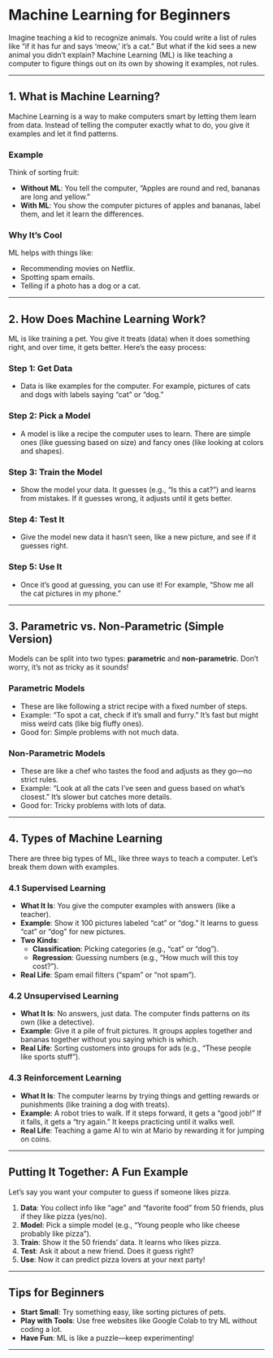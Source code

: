 # Machine Learning for Beginners

Imagine teaching a kid to recognize animals. You could write a list of rules like “if it has fur and says ‘meow,’ it’s a cat.” But what if the kid sees a new animal you didn’t explain? Machine Learning (ML) is like teaching a computer to figure things out on its own by showing it examples, not rules.

---

## 1. What is Machine Learning?
Machine Learning is a way to make computers smart by letting them learn from data. Instead of telling the computer exactly what to do, you give it examples and let it find patterns.

### Example
Think of sorting fruit:
- **Without ML**: You tell the computer, “Apples are round and red, bananas are long and yellow.”
- **With ML**: You show the computer pictures of apples and bananas, label them, and let it learn the differences.

### Why It’s Cool
ML helps with things like:
- Recommending movies on Netflix.
- Spotting spam emails.
- Telling if a photo has a dog or a cat.

---

## 2. How Does Machine Learning Work?
ML is like training a pet. You give it treats (data) when it does something right, and over time, it gets better. Here’s the easy process:

### Step 1: Get Data
- Data is like examples for the computer. For example, pictures of cats and dogs with labels saying “cat” or “dog.”

### Step 2: Pick a Model
- A model is like a recipe the computer uses to learn. There are simple ones (like guessing based on size) and fancy ones (like looking at colors and shapes).

### Step 3: Train the Model
- Show the model your data. It guesses (e.g., “Is this a cat?”) and learns from mistakes. If it guesses wrong, it adjusts until it gets better.

### Step 4: Test It
- Give the model new data it hasn’t seen, like a new picture, and see if it guesses right.

### Step 5: Use It
- Once it’s good at guessing, you can use it! For example, “Show me all the cat pictures in my phone.”

---

## 3. Parametric vs. Non-Parametric (Simple Version)
Models can be split into two types: **parametric** and **non-parametric**. Don’t worry, it’s not as tricky as it sounds!

### Parametric Models
- These are like following a strict recipe with a fixed number of steps.
- Example: “To spot a cat, check if it’s small and furry.” It’s fast but might miss weird cats (like big fluffy ones).
- Good for: Simple problems with not much data.

### Non-Parametric Models
- These are like a chef who tastes the food and adjusts as they go—no strict rules.
- Example: “Look at all the cats I’ve seen and guess based on what’s closest.” It’s slower but catches more details.
- Good for: Tricky problems with lots of data.

---

## 4. Types of Machine Learning
There are three big types of ML, like three ways to teach a computer. Let’s break them down with examples.

### 4.1 Supervised Learning
- **What It Is**: You give the computer examples with answers (like a teacher).
- **Example**: Show it 100 pictures labeled “cat” or “dog.” It learns to guess “cat” or “dog” for new pictures.
- **Two Kinds**:
  - **Classification**: Picking categories (e.g., “cat” or “dog”).
  - **Regression**: Guessing numbers (e.g., “How much will this toy cost?”).
- **Real Life**: Spam email filters (“spam” or “not spam”).

### 4.2 Unsupervised Learning
- **What It Is**: No answers, just data. The computer finds patterns on its own (like a detective).
- **Example**: Give it a pile of fruit pictures. It groups apples together and bananas together without you saying which is which.
- **Real Life**: Sorting customers into groups for ads (e.g., “These people like sports stuff”).

### 4.3 Reinforcement Learning
- **What It Is**: The computer learns by trying things and getting rewards or punishments (like training a dog with treats).
- **Example**: A robot tries to walk. If it steps forward, it gets a “good job!” If it falls, it gets a “try again.” It keeps practicing until it walks well.
- **Real Life**: Teaching a game AI to win at Mario by rewarding it for jumping on coins.

---

## Putting It Together: A Fun Example
Let’s say you want your computer to guess if someone likes pizza.

1. **Data**: You collect info like “age” and “favorite food” from 50 friends, plus if they like pizza (yes/no).
2. **Model**: Pick a simple model (e.g., “Young people who like cheese probably like pizza”).
3. **Train**: Show it the 50 friends’ data. It learns who likes pizza.
4. **Test**: Ask it about a new friend. Does it guess right?
5. **Use**: Now it can predict pizza lovers at your next party!

---

## Tips for Beginners
- **Start Small**: Try something easy, like sorting pictures of pets.
- **Play with Tools**: Use free websites like Google Colab to try ML without coding a lot.
- **Have Fun**: ML is like a puzzle—keep experimenting!

---

